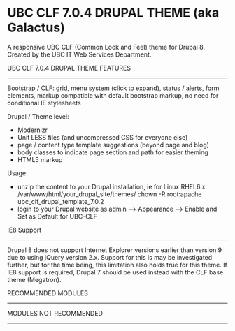 UBC CLF 7.0.4 DRUPAL THEME (aka Galactus)
=======================================

A responsive UBC CLF (Common Look and Feel) theme for Drupal 8. Created by the UBC IT Web Services Department.


UBC CLF 7.0.4 DRUPAL THEME FEATURES
_________________

Bootstrap / CLF:
grid, menu system (click to expand), status / alerts, form elements, markup compatible with default bootstrap markup, no need for conditional IE stylesheets

Drupal / Theme level:
- Modernizr
- Unit LESS files (and uncompressed CSS for everyone else)
- page / content type template suggestions (beyond page and blog)
- body classes to indicate page section and path for easier theming
- HTML5 markup

Usage:
 - unzip the content to your Drupal installation, ie for Linux RHEL6.x.
/var/www/html/your_drupal_site/themes/
chown -R root:apache ubc_clf_drupal_template_7.0.2
- login to your Drupal website as admin --> Appearance --> Enable and Set as Default for UBC-CLF

IE8 Support
_________________
Drupal 8 does not support Internet Explorer versions earlier than version 9 due to using jQuery version 2.x. Support for this is may be investigated further, but for the time being, this limitation also holds true for this theme. If IE8 support is required, Drupal 7 should be used instead with the CLF base theme (Megatron).

RECOMMENDED MODULES
___________________




MODULES NOT RECOMMENDED
_______________________


